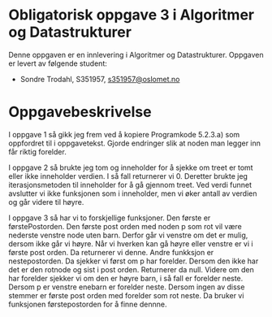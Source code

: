 # Obligatorisk oppgave 3 i Algoritmer og Datastrukturer

Denne oppgaven er en innlevering i Algoritmer og Datastrukturer. 
Oppgaven er levert av følgende student:
* Sondre Trodahl, S351957, s351957@oslomet.no


# Oppgavebeskrivelse

I oppgave 1 så gikk jeg frem ved å kopiere Programkode 5.2.3.a) som oppfordret til i oppgavetekst. Gjorde endringer slik at
noden man legger inn får riktig forelder. 

I oppgave 2 så brukte jeg tom og inneholder for å sjekke om treet er tomt eller ikke inneholder verdien. I så fall
returnerer vi 0. Deretter brukte jeg iterasjonsmetoden til inneholder for å gå gjennom treet. Ved verdi funnet avslutter 
vi ikke funksjonen som i inneholder, men vi øker antall av verdien og går videre til høyre. 


I oppgave 3 så har vi to forskjellige funksjoner. Den første er førstePostorden. Den første post orden med noden p som rot vil være
nederste venstre node uten barn. Derfor går vi venstre om det er mulig, dersom ikke går vi høyre. Når vi hverken kan gå høyre
eller venstre er vi i første post orden. Da returnerer vi denne. Andre funkksjon er nestepostorden. Da sjekker vi først om 
p har forelder. Dersom den ikke har det er den rotnode og sist i post orden. Returnerer da null. Videre om den har forelder sjekker vi om
den er høyre barn, i så fall er forelder neste. Dersom p er venstre enebarn er forelder neste. Dersom ingen av disse stemmer er første post orden
med forelder som rot neste. Da bruker vi funksjonen førstepostorden for å finne dennne. 